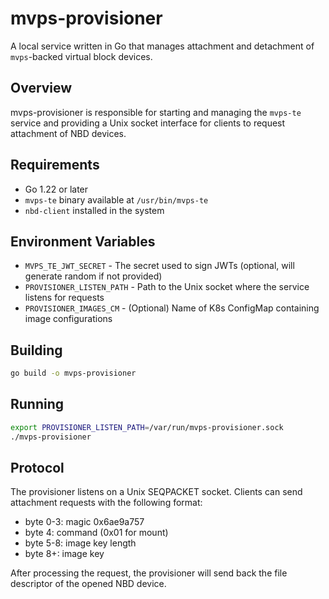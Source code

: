# mvps-provisioner

A local service written in Go that manages attachment and detachment of `mvps`-backed virtual block devices.

## Overview

mvps-provisioner is responsible for starting and managing the `mvps-te` service and providing a Unix socket interface for clients to request attachment of NBD devices.

## Requirements

- Go 1.22 or later
- `mvps-te` binary available at `/usr/bin/mvps-te`
- `nbd-client` installed in the system

## Environment Variables

- `MVPS_TE_JWT_SECRET` - The secret used to sign JWTs (optional, will generate random if not provided)
- `PROVISIONER_LISTEN_PATH` - Path to the Unix socket where the service listens for requests
- `PROVISIONER_IMAGES_CM` - (Optional) Name of K8s ConfigMap containing image configurations

## Building

```bash
go build -o mvps-provisioner
```

## Running

```bash
export PROVISIONER_LISTEN_PATH=/var/run/mvps-provisioner.sock
./mvps-provisioner
```

## Protocol

The provisioner listens on a Unix SEQPACKET socket. Clients can send attachment requests with the following format:

- byte 0-3: magic 0x6ae9a757
- byte 4: command (0x01 for mount)
- byte 5-8: image key length
- byte 8+: image key

After processing the request, the provisioner will send back the file descriptor of the opened NBD device.